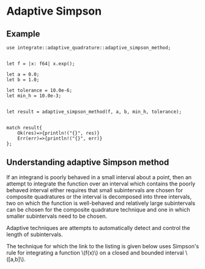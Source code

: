 # Adaptive Simpson

## Example

```rust, editable
use integrate::adaptive_quadrature::adaptive_simpson_method;


let f = |x: f64| x.exp();

let a = 0.0;
let b = 1.0;

let tolerance = 10.0e-6;
let min_h = 10.0e-3;


let result = adaptive_simpson_method(f, a, b, min_h, tolerance);


match result{
    Ok(res)=>{println!("{}", res)}
    Err(err)=>{println!("{}", err)}
};
```

## Understanding adaptive Simpson method

If an integrand is poorly behaved in a small interval about a point,
then an attempt to integrate the function over an interval which contains
the poorly behaved interval either requires that small subintervals
are chosen for composite quadratures or the interval is decomposed into three intervals,
two on which the function is well-behaved and relatively large subintervals
can be chosen for the composite quadrature technique and one in which smaller subintervals need to be chosen.

Adaptive techniques are attempts to automatically detect and control the length of subintervals.

The technique for which the link to the listing is given below uses Simpson's rule
for integrating a function \\(f(x)\\) on a closed and bounded interval \\(\[a,b\]\\).
